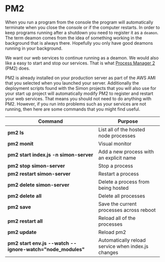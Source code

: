 # PM2

When you run a program from the console the program will automatically terminate when you close the console or if the computer restarts. In order to keep programs running after a shutdown you need to register it as a `deamon`. The term deamon comes from the idea of something working in the background that is always there. Hopefully you only have good deamons running in your background.

We want our web services to continue running as a deamon. We would also like a easy to start and stop our services. That is what [Process Manager 2](https://pm2.keymetrics.io/docs/usage/quick-start/) (PM2) does.

PM2 is already installed on your production server as part of the AWS AMI that you selected when you launched your server. Additionally the deployment scripts found with the Simon projects that you will also use for your start up project will automatically modify PM2 to register and restart your web services. That means you should not need to do anything with PM2. However, if you run into problems such as your services are not running, then here are some commands that you might find useful.

| Command                                                    | Purpose                                            |
| ---------------------------------------------------------- | -------------------------------------------------- |
| **pm2 ls**                                                 | List all of the hosted node processes              |
| **pm2 monit**                                              | Visual monitor                                     |
| **pm2 start index.js -n simon-server**                     | Add a new process with an explicit name            |
| **pm2 stop simon-server**                                  | Stop a process                                     |
| **pm2 restart simon-server**                               | Restart a process                                  |
| **pm2 delete simon-server**                                | Delete a process from being hosted                 |
| **pm2 delete all**                                         | Delete all processes                               |
| **pm2 save**                                               | Save the current processes across reboot           |
| **pm2 restart all**                                        | Reload all of the processes                        |
| **pm2 update**                                             | Reload pm2                                         |
| **pm2 start env.js --watch --ignore-watch="node_modules"** | Automatically reload service when index.js changes |
